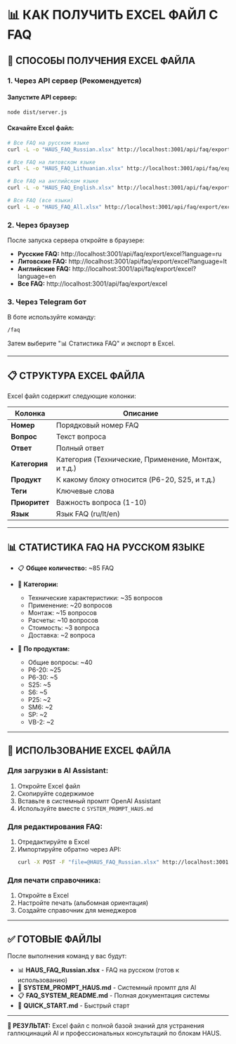 # 📊 КАК ПОЛУЧИТЬ EXCEL ФАЙЛ С FAQ

## 🎯 СПОСОБЫ ПОЛУЧЕНИЯ EXCEL ФАЙЛА

### **1. Через API сервер (Рекомендуется)**

#### Запустите API сервер:

```bash
node dist/server.js
```

#### Скачайте Excel файл:

```bash
# Все FAQ на русском языке
curl -L -o "HAUS_FAQ_Russian.xlsx" http://localhost:3001/api/faq/export/excel?language=ru

# Все FAQ на литовском языке
curl -L -o "HAUS_FAQ_Lithuanian.xlsx" http://localhost:3001/api/faq/export/excel?language=lt

# Все FAQ на английском языке
curl -L -o "HAUS_FAQ_English.xlsx" http://localhost:3001/api/faq/export/excel?language=en

# Все FAQ (все языки)
curl -L -o "HAUS_FAQ_All.xlsx" http://localhost:3001/api/faq/export/excel
```

### **2. Через браузер**

После запуска сервера откройте в браузере:

- **Русские FAQ:** http://localhost:3001/api/faq/export/excel?language=ru
- **Литовские FAQ:** http://localhost:3001/api/faq/export/excel?language=lt
- **Английские FAQ:** http://localhost:3001/api/faq/export/excel?language=en
- **Все FAQ:** http://localhost:3001/api/faq/export/excel

### **3. Через Telegram бот**

В боте используйте команду:

```
/faq
```

Затем выберите "📊 Статистика FAQ" и экспорт в Excel.

---

## 📋 СТРУКТУРА EXCEL ФАЙЛА

Excel файл содержит следующие колонки:

| Колонка       | Описание                                            |
| ------------- | --------------------------------------------------- |
| **Номер**     | Порядковый номер FAQ                                |
| **Вопрос**    | Текст вопроса                                       |
| **Ответ**     | Полный ответ                                        |
| **Категория** | Категория (Технические, Применение, Монтаж, и т.д.) |
| **Продукт**   | К какому блоку относится (P6-20, S25, и т.д.)       |
| **Теги**      | Ключевые слова                                      |
| **Приоритет** | Важность вопроса (1-10)                             |
| **Язык**      | Язык FAQ (ru/lt/en)                                 |

---

## 📊 СТАТИСТИКА FAQ НА РУССКОМ ЯЗЫКЕ

- 📋 **Общее количество:** ~85 FAQ
- 📂 **Категории:**
  - Технические характеристики: ~35 вопросов
  - Применение: ~20 вопросов
  - Монтаж: ~15 вопросов
  - Расчеты: ~10 вопросов
  - Стоимость: ~3 вопроса
  - Доставка: ~2 вопроса

- 🧱 **По продуктам:**
  - Общие вопросы: ~40
  - P6-20: ~25
  - P6-30: ~5
  - S25: ~5
  - S6: ~5
  - P25: ~2
  - SM6: ~2
  - SP: ~2
  - VB-2: ~2

---

## 🔧 ИСПОЛЬЗОВАНИЕ EXCEL ФАЙЛА

### **Для загрузки в AI Assistant:**

1. Откройте Excel файл
2. Скопируйте содержимое
3. Вставьте в системный промпт OpenAI Assistant
4. Используйте вместе с `SYSTEM_PROMPT_HAUS.md`

### **Для редактирования FAQ:**

1. Отредактируйте в Excel
2. Импортируйте обратно через API:
   ```bash
   curl -X POST -F "file=@HAUS_FAQ_Russian.xlsx" http://localhost:3001/api/faq/import/excel
   ```

### **Для печати справочника:**

1. Откройте в Excel
2. Настройте печать (альбомная ориентация)
3. Создайте справочник для менеджеров

---

## ✅ ГОТОВЫЕ ФАЙЛЫ

После выполнения команд у вас будут:

- 📊 **HAUS_FAQ_Russian.xlsx** - FAQ на русском (готов к использованию)
- 📝 **SYSTEM_PROMPT_HAUS.md** - Системный промпт для AI
- 📋 **FAQ_SYSTEM_README.md** - Полная документация системы
- 🚀 **QUICK_START.md** - Быстрый старт

---

**🎯 РЕЗУЛЬТАТ:** Excel файл с полной базой знаний для устранения галлюцинаций AI и профессиональных консультаций по блокам HAUS.
